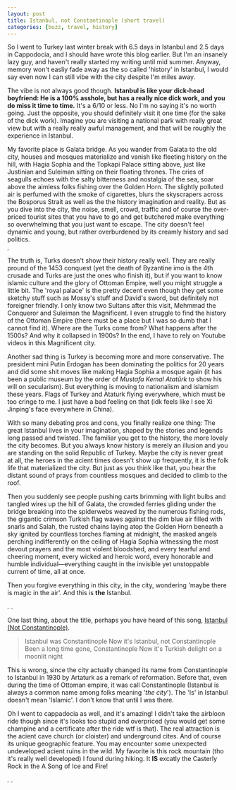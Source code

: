 ```yaml
---
layout: post
title: Istanbul, not Constantinople (short travel)
categories: [buzz, travel, history]
---
```


So I went to Turkey last winter break with 6.5 days in Istanbul and 2.5 days in Cappodocia, and I should have wrote this blog earlier. But I'm an insanely lazy guy, and haven't really started my writing until mid summer. Anyway, memory won't easliy fade away as the so called 'history' in Istanbul, I would say even now I can still vibe with the city despite I'm miles away. 

The vibe is not always good though. **Istanbul is like your dick-head boyfriend: He is a 100% asshole, but has a really nice dick work, and you do miss it time to time.** It's a 6/10 or less. No I'm no saying it's no worth going. Just the opposite, you should definitely visit it one time (for the sake of the dick work). Imagine you are visiting a national park with really great view but with a really really awful management, and that will be roughly the experience in Istanbul.

My favorite place is Galata bridge. As you wander from Galata to the old city, houses and mosques materialize and vanish like fleeting history on the hill, with Hagia Sophia and the Topkapi Palace sitting above, just like Justinian and Suleiman sitting on their floating thrones. The cries of seagulls echoes with the salty bitterness and nostalgia of the sea, soar above the aimless folks fishing over the Golden Horn. The slightly polluted air is perfumed with the smoke of cigarettes, blurs the skyscrapers across the Bosporus Strait as well as the the history imagination and reality. But as you dive into the city, the noise, smell, crowd, traffic and of course the over-priced tourist sites that you have to go and get butchered make everything so overwhelming that you just want to escape. The city doesn't feel dynamic and young, but rather overburdened by its creamly history and sad politics. 

<img src="https://alexyangcryptids.github.io/images/turkey_2024/fishing.jpeg" alt="tk" style="zoom: 15%;" />

The truth is, Turks doesn't show their history really well. They are really pround of the 1453 conquest (yet the death of Byzantine imo is the 4th crusade and Turks are just the ones who finish it),  but if you want to know islamic culture and the glory of Ottoman Empire, well you might struggle a little bit.  The 'royal palace' is the pretty decent even though they get some sketchy stuff such as Mossy's stuff and David's sword, but definitely not foreigner friendly. I only know two Sultans after this visit, Mehmmad the Conqueror and Suleiman the Magnificent. I even struggle to find the history of the Ottoman Empire (there must be a place but I was so dumb that I cannot find it). Where are the Turks come from? What happens after the 1500s? And why it collapsed in 1900s? In the end, I have to rely on Youtube videos in this Magnificent city. 

Another sad thing is Turkey is becoming more and more conservative. The president mini Putin Erdogan has been dominating the politics for 20 years and did some shit moves like making Hagia Sophia a mosque again (it has been a public museum by the order of *Mustafa Kemal Atatürk* to show his will on secularism). But everything is moving to nationalism and islamism these years. Flags of Turkey and Ataturk flying everywhere, which must be too cringe to me. I just have a bad feeling on that (idk feels like I see Xi Jinping's face everywhere in China). 

With so many debating pros and cons, you finally realize one thing: The great Istanbul lives in your imagination, shaped by the stories and legends long passed and twisted. The familiar you get to the history, the more lovely the city becomes. But you always know history is merely an illusion and you are standing on the solid Republic of Turkey. Maybe the city is never great at all, the heroes in the acient times doesn't show up frequently, it is the folk life that materialized the city. But just as you think like that, you hear the distant sound of prays from countless mosques and decided to climb to the roof. 

Then you suddenly see people pushing carts brimming with light bulbs and tangled wires up the hill of Galata, the crowded ferries gliding under the bridge breaking into the spiderwebs weaved by the numerous fishing rods, the gigantic crimson Turkish flag waves against the dim blue air filled with snarls and Salah, the rusted chains laying atop the Golden Horn beneath a sky ignited by countless torches flaming at midnight, the masked angels perching indifferently on the ceiling of Hagia Sophia witnessing the most devout prayers and the most violent bloodshed, and every tearful and cheering moment, every wicked and heroic word, every honorable and humble individual—everything caught in the invisible yet unstoppable current of time, all at once. 

Then you forgive everything in this city, in the city, wondering 'maybe there is magic in the air'. And this is **the** Istanbul. 

<img src="https://alexyangcryptids.github.io/images/turkey_2024/overview.jpeg" alt="tk" style="zoom: 15%;" />

<img src="https://alexyangcryptids.github.io/images/turkey_2024/goto.jpeg" alt="tk" style="zoom: 15%;" />





One last thing, about the title, perhaps you have heard of this song, [Istanbul (Not Constantinople)](https://www.youtube.com/watch?v=0XlO39kCQ-8). 

> Istanbul was Constantinople
> Now it's Istanbul, not Constantinople
> Been a long time gone, Constantinople
> Now it's Turkish delight on a moonlit night

This is wrong, since the city actually changed its name from Constantinople to Istanbul in 1930 by Artaturk as a remark of reformation.  Before that, even during the time of Ottoman empire, it was call Constantinople (Istanbul is always a common name among folks meaning '*the city*'). The 'Is' in Istanbul doesn't mean 'Islamic'. I don't know that until I was there.

Oh I went to cappadocia as well, and it's amazing! I didn't take the airbloon ride though since it's looks too stupid and overpriced (you would get some champine and a certificate after the ride wtf is that). The real attraction is the acient cave church (or cloister) and underground cites. And of course its unique geographic feature. You may encounter some unexpected undeveloped acient ruins in the wild. My favorite is this rock mountain (tho it's really well developed) I found during hiking. It **IS** excatly the Casterly Rock in the A Song of Ice and Fire!

<img src="https://alexyangcryptids.github.io/images/turkey_2024/cappa_3.jpeg" alt="tk" style="zoom: 15%;" />

<img src="https://alexyangcryptids.github.io/images/turkey_2024/cappa_1.jpeg" alt="tk" style="zoom: 15%;" />











 



